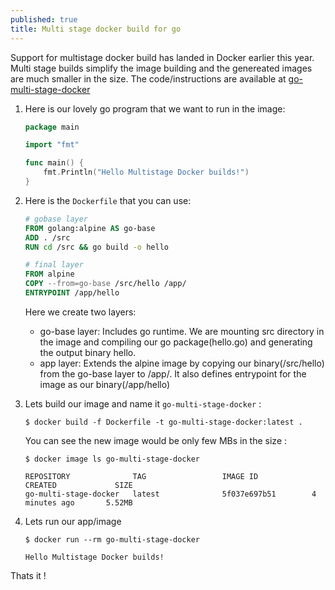 ```yaml
---
published: true
title: Multi stage docker build for go
---
```

Support for multistage docker build has landed in Docker earlier this year. Multi stage builds simplify the image building and the genereated images are much smaller in the size. The code/instructions are available at [go-multi-stage-docker](https://github.com/dharmeshkakadia/go-multi-stage-docker)

1. Here is our lovely go program that we want to run in the image:

    ```go
    package main

    import "fmt"

    func main() {
        fmt.Println("Hello Multistage Docker builds!")
    }

    ```

2. Here is the `Dockerfile` that you can use:

    ```Dockerfile
    # gobase layer
    FROM golang:alpine AS go-base
    ADD . /src
    RUN cd /src && go build -o hello

    # final layer
    FROM alpine
    COPY --from=go-base /src/hello /app/
    ENTRYPOINT /app/hello
    ```

    Here we create two layers:
     * go-base layer: Includes go runtime. We are mounting src directory in the image and compiling our go package(hello.go) and generating the output binary hello.
     * app layer: Extends the alpine image by copying our binary(/src/hello) from the go-base layer to /app/. It also defines entrypoint for the image as our binary(/app/hello)


3. Lets build our image and name it `go-multi-stage-docker` :
    ```
    $ docker build -f Dockerfile -t go-multi-stage-docker:latest .
    ```
  
    You can see the new image would be only few MBs in the size :

    ```
    $ docker image ls go-multi-stage-docker

    REPOSITORY              TAG                 IMAGE ID            CREATED             SIZE
    go-multi-stage-docker   latest              5f037e697b51        4 minutes ago       5.52MB
    ```
  
4. Lets run our app/image
	
    ```
    $ docker run --rm go-multi-stage-docker

    Hello Multistage Docker builds!
    ```
    
Thats it !
